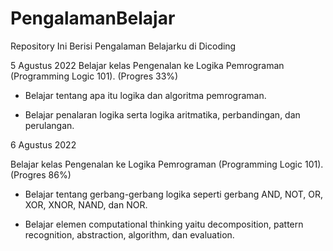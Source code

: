 # PengalamanBelajar
Repository Ini Berisi Pengalaman Belajarku di Dicoding

5 Agustus 2022
Belajar kelas Pengenalan ke Logika Pemrograman (Programming Logic 101). (Progres 33%)

* Belajar tentang apa itu logika dan algoritma pemrograman.

* Belajar penalaran logika serta logika aritmatika, perbandingan, dan perulangan.

6 Agustus 2022

Belajar kelas Pengenalan ke Logika Pemrograman (Programming Logic 101). (Progres 86%)

* Belajar tentang gerbang-gerbang logika seperti gerbang AND, NOT, OR, XOR, XNOR, NAND, dan NOR.

* Belajar elemen computational thinking yaitu decomposition, pattern recognition, abstraction, algorithm, dan evaluation.
